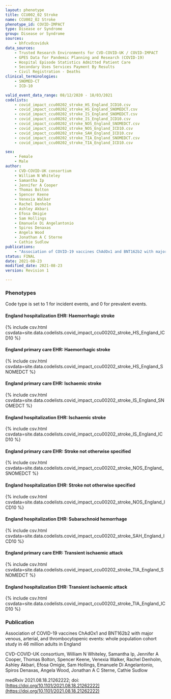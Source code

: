```yaml
---
layout: phenotype
title: CCU002_02 Stroke
name: CCU002_02 Stroke
phenotype_id: COVID-IMPACT
type: Disease or Syndrome
group: Disease or Syndrome
sources:
    - bhfcvdcoviduk
data_sources:
    - Trusted Research Environments for CVD-COVID-UK / COVID-IMPACT
    - GPES Data for Pandemic Planning and Research (COVID-19)
    - Hospital Episode Statistics Admitted Patient Care
    - Secondary Uses Services Payment By Results
    - Civil Registration - Deaths
clinical_terminologies:
    - SNOMED-CT
    - ICD-10

valid_event_data_range: 08/12/2020 - 18/03/2021
codelists: 
    - covid_impact_ccu00202_stroke_HS_England_ICD10.csv
    - covid_impact_ccu00202_stroke_HS_England_SNOMEDCT.csv
    - covid_impact_ccu00202_stroke_IS_England_SNOMEDCT.csv
    - covid_impact_ccu00202_stroke_IS_England_ICD10.csv
    - covid_impact_ccu00202_stroke_NOS_England_SNOMEDCT.csv
    - covid_impact_ccu00202_stroke_NOS_England_ICD10.csv
    - covid_impact_ccu00202_stroke_SAH_England_ICD10.csv
    - covid_impact_ccu00202_stroke_TIA_England_SNOMEDCT.csv
    - covid_impact_ccu00202_stroke_TIA_England_ICD10.csv

sex:
    - Female
    - Male
author: 
    - CVD-COVID-UK consortium 
    - William N Whiteley
    - Samantha Ip
    - Jennifer A Cooper
    - Thomas Bolton
    - Spencer Keene
    - Venexia Walker
    - Rachel Denholm
    - Ashley Akbari
    - Efosa Omigie
    - Sam Hollings
    - Emanuele Di Angelantonio
    - Spiros Denaxas
    - Angela Wood
    - Jonathan A C Sterne
    - Cathie Sudlow
publications:
    - "Association of COVID-19 vaccines ChAdOx1 and BNT162b2 with major venous, arterial, and thrombocytopenic events: whole population cohort study in 46 million adults in England"
status: FINAL
date: 2021-08-23
modified_date: 2021-08-23
version: Revision 1

---
```


### Phenotypes

Code type is set to 1 for incident events, and 0 for prevalent events.

#### England hospitalization EHR: Haemorrhagic stroke 
{% include csv.html csvdata=site.data.codelists.covid_impact_ccu00202_stroke_HS_England_ICD10 %}
#### England primary care EHR: Haemorrhagic stroke 
{% include csv.html csvdata=site.data.codelists.covid_impact_ccu00202_stroke_HS_England_SNOMEDCT %}
#### England primary care EHR: Ischaemic stroke 
{% include csv.html csvdata=site.data.codelists.covid_impact_ccu00202_stroke_IS_England_SNOMEDCT %}
#### England hospitalization EHR: Ischaemic stroke 
{% include csv.html csvdata=site.data.codelists.covid_impact_ccu00202_stroke_IS_England_ICD10 %}
#### England primary care EHR: Stroke not otherwise specified 
{% include csv.html csvdata=site.data.codelists.covid_impact_ccu00202_stroke_NOS_England_SNOMEDCT %}
#### England hospitalization EHR: Stroke not otherwise specified 
{% include csv.html csvdata=site.data.codelists.covid_impact_ccu00202_stroke_NOS_England_ICD10 %}
#### England hospitalization EHR: Subarachnoid hemorrhage 
{% include csv.html csvdata=site.data.codelists.covid_impact_ccu00202_stroke_SAH_England_ICD10 %}
#### England primary care EHR: Transient ischaemic attack 
{% include csv.html csvdata=site.data.codelists.covid_impact_ccu00202_stroke_TIA_England_SNOMEDCT %}
#### England hospitalization EHR: Transient ischaemic attack 
{% include csv.html csvdata=site.data.codelists.covid_impact_ccu00202_stroke_TIA_England_ICD10 %}

### Publication

Association of COVID-19 vaccines ChAdOx1 and BNT162b2 with major venous, arterial, and thrombocytopenic events: whole population cohort study in 46 million adults in England

CVD-COVID-UK consortium, William N Whiteley, Samantha Ip, Jennifer A Cooper, Thomas Bolton, Spencer Keene, Venexia Walker, Rachel Denholm, Ashley Akbari, Efosa Omigie, Sam Hollings, Emanuele Di Angelantonio, Spiros Denaxas, Angela Wood, Jonathan A C Sterne, Cathie Sudlow

medRxiv 2021.08.18.21262222; doi: [https://doi.org/10.1101/2021.08.18.21262222](https://doi.org/10.1101/2021.08.18.21262222)

